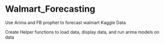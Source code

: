 # Walmart_Forecasting
Use Arima and FB prophet to forecast walmart Kaggle Data

Create Helper functions to load data, display data, and run arima models on data
